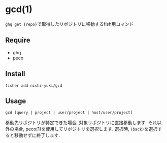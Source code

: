 gcd(1)
=======

`ghq get {repo}`で取得したリポジトリに移動するfish用コマンド

Require
--------

- ghq
- peco

Install
--------

```
fisher add nishi-yuki/gcd
```

Usage
------
```
gcd [query | project | user/project | host/user/project]
```

移動先リポジトリが特定できた場合, 対象リポジトリに直接移動します. それ以外の場合, peco(1)を使用してリポジトリを選択します. 選択時, `(back)`を選択すると移動せずに終了します.
